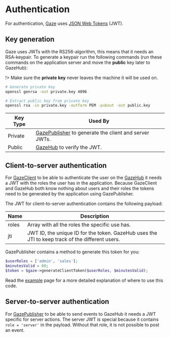# Authentication

For authentication, [Gaze](gaze.md) uses [JSON Web Tokens](https://jwt.io/) (JWT).

## Key generation
Gaze uses JWTs with the RS256-algorithm, this means that it needs an RSA-keypair. To generate a keypair run the following commands (run these commands on the application server and move the **public** key later to GazeHub):

!> Make sure the **private key** never leaves the machine it will be used on.

```bash
# Generate private key
openssl genrsa -out private.key 4096

# Extract public key from private key
openssl rsa -in private.key -outform PEM -pubout -out public.key
```

| Key Type | Used By |
| --- | --- |
| Private | [GazePublisher](gazepublisher.md) to generate the client and server JWTs. |
| Public | [GazeHub](gazehub.md) to verify the JWT. |

## Client-to-server authentication
For [GazeClient](gazeclient.md) to be able to authenticate the user on the [GazeHub](gazehub.md) it needs a JWT with the roles the user has in the application. Because GazeClient and GazeHub both know nothing about users and their roles the tokens need to be generated by the application using GazePublisher.

The JWT for client-to-server authentication contains the following payload:

| Name | Description |
| --- | --- |
| roles | Array with all the roles the specific use has. |
| jti | JWT ID, the unique ID for the token. GazeHub uses the JTI to keep track of the different users. |

GazePublisher contains a method to generate this token for you:

```php
$userRoles = ['admin', 'sales'];
$minutesValid = 60;
$token = $gaze->generateClientToken($userRoles, $minutesValid);
```

Read the [example](example) page for a more detailed explanation of where to use this code.

## Server-to-server authentication
For [GazePublisher](gazepublisher.md) to be able to send events to GazeHub it needs a JWT specific for server actions. The server JWT is special because it contains `role = 'server'` in the payload. Without that role, it is not possible to post an event.

